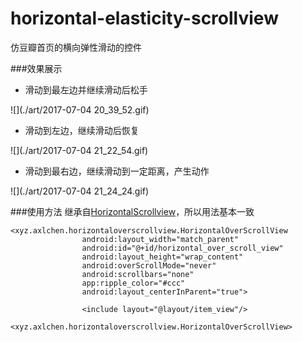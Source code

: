 # horizontal-elasticity-scrollview

仿豆瓣首页的横向弹性滑动的控件

###效果展示

- 滑动到最左边并继续滑动后松手

![](./art/2017-07-04 20_39_52.gif)

- 滑动到左边，继续滑动后恢复

![](./art/2017-07-04 21_22_54.gif)

- 滑动到最右边，继续滑动到一定距离，产生动作

![](./art/2017-07-04 21_24_24.gif)

###使用方法
继承自[HorizontalScrollview](https://developer.android.google.cn/reference/android/widget/HorizontalScrollView.html)，所以用法基本一致

	<xyz.axlchen.horizontaloverscrollview.HorizontalOverScrollView
			        android:layout_width="match_parent"
			        android:id="@+id/horizontal_over_scroll_view"
			        android:layout_height="wrap_content"
			        android:overScrollMode="never"
			        android:scrollbars="none"
			        app:ripple_color="#ccc"
			        android:layout_centerInParent="true">
			
			        <include layout="@layout/item_view"/>

	<xyz.axlchen.horizontaloverscrollview.HorizontalOverScrollView>